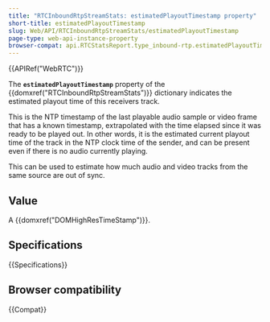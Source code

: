 ```yaml
---
title: "RTCInboundRtpStreamStats: estimatedPlayoutTimestamp property"
short-title: estimatedPlayoutTimestamp
slug: Web/API/RTCInboundRtpStreamStats/estimatedPlayoutTimestamp
page-type: web-api-instance-property
browser-compat: api.RTCStatsReport.type_inbound-rtp.estimatedPlayoutTimestamp
---
```


{{APIRef("WebRTC")}}

The **`estimatedPlayoutTimestamp`** property of the {{domxref("RTCInboundRtpStreamStats")}} dictionary indicates the estimated playout time of this receivers track.

This is the NTP timestamp of the last playable audio sample or video frame that has a known timestamp, extrapolated with the time elapsed since it was ready to be played out.
In other words, it is the estimated current playout time of the track in the NTP clock time of the sender, and can be present even if there is no audio currently playing.

This can be used to estimate how much audio and video tracks from the same source are out of sync.

## Value

A {{domxref("DOMHighResTimeStamp")}}.

## Specifications

{{Specifications}}

## Browser compatibility

{{Compat}}
